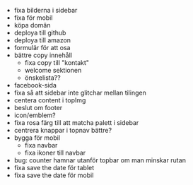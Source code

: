 - fixa bilderna i sidebar
- fixa för mobil
- köpa domän
- deploya till github
- deploya till amazon
- formulär för att osa
- bättre copy innehåll
  - fixa copy till "kontakt"
  - welcome sektionen
  - önskelista??
- facebook-sida
- fixa så att sidebar inte glitchar mellan tilingen
- centera content i topImg
- beslut om footer
- icon/emblem?
- fixa rosa färg till att matcha palett i sidebar
- centrera knappar i topnav bättre?
- bygga för mobil
  - fixa navbar
  - fixa ikoner till navbar
- bug: counter hamnar utanför topbar om man minskar rutan
- fixa save the date för tablet
- fixa save the date för mobil